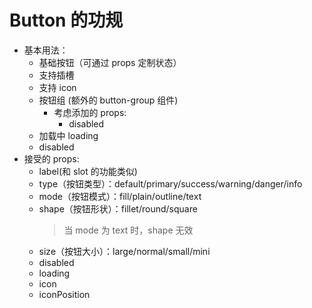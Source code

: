 # Button 的功规

- 基本用法：
  - 基础按钮（可通过 props 定制状态）
  - 支持插槽
  - 支持 icon
  - 按钮组 (额外的 button-group 组件)
    - 考虑添加的 props:
      - disabled
  - 加载中 loading
  - disabled
- 接受的 props:
  - label(和 slot 的功能类似)
  - type（按钮类型）：default/primary/success/warning/danger/info
  - mode（按钮模式）：fill/plain/outline/text
  - shape（按钮形状）：fillet/round/square
    > 当 mode 为 text 时，shape 无效
  - size（按钮大小）：large/normal/small/mini
  - disabled
  - loading
  - icon
  - iconPosition
